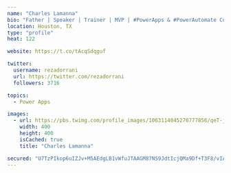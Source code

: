 ```yaml
---
name: "Charles Lamanna"
bio: "Father | Speaker | Trainer | MVP | #PowerApps & #PowerAutomate Community Super User | YouTuber Right-pointing triangle http://youtube.com/c/rezadorrani | Learn - Share - Clockwise rightwards and leftwards open circle arrows"
location: Houston, TX
type: "profile"
heat: 122

website: https://t.co/tAcqSdqguf

twitter:
  username: rezadorrani
  url: https://twitter.com/rezadorrani
  followers: 3716

topics:
  - Power Apps

images:
  - url: https://pbs.twimg.com/profile_images/1063114045270777856/qeT-jpWr_400x400.jpg
    width: 400
    height: 400
    isCached: true
    title: "Charles Lamanna"

secured: "U7TzPIkop6uIZJv+M5AEdgLB1vWfuJTAAGM87NS9JdtIcjQMa9Df+T3F8/vIAqNODuwUN9uG175GmkOicDLVZt/Ttpzd7NyHiU9rKuPL9tBjcgUliAuASTVVgwm6TqNtMNuEudCP+V0P+ADnaNJbyM/mSohI1d0ER8S5Ppv3mLbGghuTEO4Mpap+riBwCcmOesFdxG2MkaRaoAVKR065CgDjuagnPDRo5UzTHnuuKlRIqGjCUi5BPkpyqZM4ZS3C6sqMc+XKOcQqFOX5svGSenxnYT9Z5ILvTMxWobV0GWz7T0wjFNZ9eqdIVLBrmjwv0T3aH3gDzu/qNqGKn117j6Bb3sxTa/X5aVYq9S0Z+sESAFtcefi58n6UPAPtzEdEbWgRHl4OS7hmcBNBGl5vXopdMEzqPPQZ71Fi0G8QoYU=;JPqD+yx5DYiCr5SEJmopLg=="
---
```



